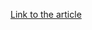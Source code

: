 [Link to the article](https://crowdstrike.com/blog/meet-crowdstrikes-adversary-of-the-month-for-february-mummy-spider/)
